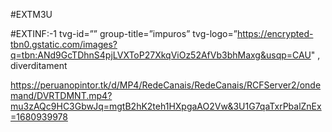 #EXTM3U

#EXTINF:-1 tvg-id=”” group-title=”impuros” tvg-logo=”https://encrypted-tbn0.gstatic.com/images?q=tbn:ANd9GcTDhnS4pjLVXToP27XkqViOz52AfVb3bhMaxg&usqp=CAU" , diverditament 

https://peruanopintor.tk/d/MP4/RedeCanais/RedeCanais/RCFServer2/ondemand/DVRTDMNT.mp4?mu3zAQc9HC3GbwJq=mgtB2hK2teh1HXpgaAO2Vw&3U1G7qaTxrPbalZnEx=1680939978
































 



